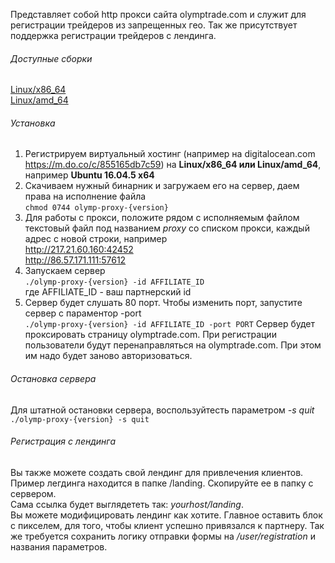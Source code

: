 Представляет собой http прокси сайта olymptrade.com и служит для регистрации трейдеров из запрещенных гео. 
Так же присутствует поддержка регистрации трейдеров с лендинга.  

###### Доступные сборки
[Linux/x86_64](olymp-proxy_linux_386)  
[Linux/amd_64](olymp-proxy_linux_amd64)

###### Установка
1. Регистрируем виртуальный хостинг (например на digitalocean.com https://m.do.co/c/855165db7c59) 
 на **Linux/x86_64 или Linux/amd_64**, например **Ubuntu 16.04.5 x64**
2. Скачиваем нужный бинарник и загружаем его на сервер, даем права на исполнение файла  
`chmod 0744 olymp-proxy-{version}`
3. Для работы с прокси, положите рядом с исполняемым файлом текстовый файл под названием _proxy_ со списком прокси, каждый адрес с новой строки, например  
http://217.21.60.160:42452  
http://86.57.171.111:57612  
4. Запускаем сервер  
`./olymp-proxy-{version} -id AFFILIATE_ID`  
где AFFILIATE_ID - ваш партнерский id
5. Сервер будет слушать 80 порт. Чтобы изменить порт, запустите сервер с параментор -port  
`./olymp-proxy-{version} -id AFFILIATE_ID -port PORT`
Сервер будет проксировать страницу olymptrade.com. При регистрации пользователи будут перенаправляться на olymptrade.com.
При этом им надо будет заново авторизоваться.

###### Остановка сервера
Для штатной остановки сервера, воспользуйтесть параметром _-s quit_  
`./olymp-proxy-{version} -s quit`  

###### Регистрация с лендинга
Вы также можете создать свой лендинг для привлечения клиентов.
Пример легдинга находится в папке /landing. Скопируйте ее в папку с сервером.   
Сама ссылка будет выглядететь так: _yourhost/landing_.  
Вы можете модифицировать лендинг как хотите. Главное оставить блок с пикселем, для того, чтобы клиент успешно привязался к партнеру. Так же требуется сохранить логику отправки формы на _/user/registration_ и названия параметров.



